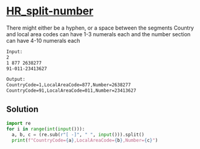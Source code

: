 # [HR_split-number](https://www.hackerrank.com/challenges/split-number)

There might either be a hyphen, or a space between the segments
Country and local area codes can have 1-3 numerals each and the number section can have 4-10 numerals each

```txt
Input:
2
1 877 2638277
91-011-23413627

Output:
CountryCode=1,LocalAreaCode=877,Number=2638277
CountryCode=91,LocalAreaCode=011,Number=23413627
```

## Solution

```py
import re
for i in range(int(input())):
  a, b, c = (re.sub(r"[ -]", " ", input())).split()
  print(f"CountryCode={a},LocalAreaCode={b},Number={c}")
```
